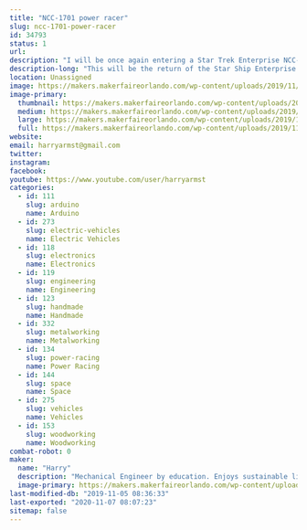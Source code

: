 ```yaml
---
title: "NCC-1701 power racer"
slug: ncc-1701-power-racer
id: 34793
status: 1
url: 
description: "I will be once again entering a Star Trek Enterprise NCC-1701 themed power racer."
description-long: "This will be the return of the Star Ship Enterprise to compete in this years Power Racing event. The Enterprise won the award for most moxie points at the 2017 Orlando Maker Faire as well as the most overall points for the weekend. For the 2018 Orlando Maker Faire it won the most moxie points and came in second for most overall points. One of the unique features is that the engines double as T-shirt cannons!"
location: Unassigned
image: https://makers.makerfaireorlando.com/wp-content/uploads/2019/11/IMG_20191103_100859528-1-1024x768.jpg
image-primary:
  thumbnail: https://makers.makerfaireorlando.com/wp-content/uploads/2019/11/IMG_20191103_100859528-1-150x150.jpg
  medium: https://makers.makerfaireorlando.com/wp-content/uploads/2019/11/IMG_20191103_100859528-1-300x225.jpg
  large: https://makers.makerfaireorlando.com/wp-content/uploads/2019/11/IMG_20191103_100859528-1-1024x768.jpg
  full: https://makers.makerfaireorlando.com/wp-content/uploads/2019/11/IMG_20191103_100859528-1.jpg
website: 
email: harryarmst@gmail.com
twitter: 
instagram: 
facebook: 
youtube: https://www.youtube.com/user/harryarmst
categories:
  - id: 111
    slug: arduino
    name: Arduino
  - id: 273
    slug: electric-vehicles
    name: Electric Vehicles
  - id: 118
    slug: electronics
    name: Electronics
  - id: 119
    slug: engineering
    name: Engineering
  - id: 123
    slug: handmade
    name: Handmade
  - id: 332
    slug: metalworking
    name: Metalworking
  - id: 134
    slug: power-racing
    name: Power Racing
  - id: 144
    slug: space
    name: Space
  - id: 275
    slug: vehicles
    name: Vehicles
  - id: 153
    slug: woodworking
    name: Woodworking
combat-robot: 0
maker:
  name: "Harry"
  description: "Mechanical Engineer by education. Enjoys sustainable living projects. Currently have made or installed at my house: Roof mounted solar PV system; Three, 2 axis solar tracking arrays with 9 panels each; Solar hot water system; Solar home heating systems; Solar ovens; Aquaponics system with Tilapia; Chickens; Biodiesel production; normal gardening using dirt; and a 3000 gallon rainwater collection system. Also enjoy hacking things with Arduino. Member of the MakerFX Makerspace which is part of The Maker Effect Foundation, the group that puts on MakerFaire Orlando!"
  image-primary: https://makers.makerfaireorlando.com/wp-content/uploads/2018/07/24171806338_8d800da229_k-1-677x1024.jpg
last-modified-db: "2019-11-05 08:36:33"
last-exported: "2020-11-07 08:07:23"
sitemap: false
---
```

